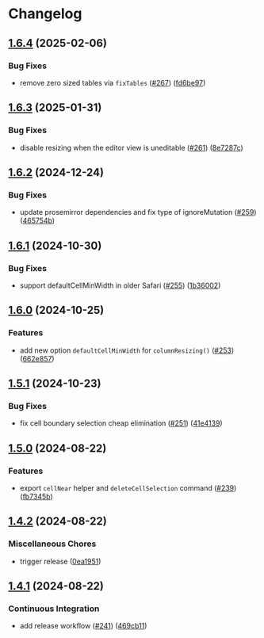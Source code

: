 # Changelog

## [1.6.4](https://github.com/ProseMirror/prosemirror-tables/compare/v1.6.3...v1.6.4) (2025-02-06)


### Bug Fixes

* remove zero sized tables via `fixTables` ([#267](https://github.com/ProseMirror/prosemirror-tables/issues/267)) ([fd6be97](https://github.com/ProseMirror/prosemirror-tables/commit/fd6be971b799b5c6d2c1a30a52032831e5fedddc))

## [1.6.3](https://github.com/ProseMirror/prosemirror-tables/compare/v1.6.2...v1.6.3) (2025-01-31)


### Bug Fixes

* disable resizing when the editor view is uneditable ([#261](https://github.com/ProseMirror/prosemirror-tables/issues/261)) ([8e7287c](https://github.com/ProseMirror/prosemirror-tables/commit/8e7287cfa47bab0da9a9e38cd9f65c7ece95d67d))

## [1.6.2](https://github.com/ProseMirror/prosemirror-tables/compare/v1.6.1...v1.6.2) (2024-12-24)


### Bug Fixes

* update prosemirror dependencies and fix type of ignoreMutation ([#259](https://github.com/ProseMirror/prosemirror-tables/issues/259)) ([465754b](https://github.com/ProseMirror/prosemirror-tables/commit/465754b97ecbca4778e0cc667511cd59f16db92a))

## [1.6.1](https://github.com/ProseMirror/prosemirror-tables/compare/v1.6.0...v1.6.1) (2024-10-30)


### Bug Fixes

* support defaultCellMinWidth in older Safari ([#255](https://github.com/ProseMirror/prosemirror-tables/issues/255)) ([1b36002](https://github.com/ProseMirror/prosemirror-tables/commit/1b36002196b6bdad11fce40b5a03e15a934f03e6))

## [1.6.0](https://github.com/ProseMirror/prosemirror-tables/compare/v1.5.1...v1.6.0) (2024-10-25)


### Features

* add new option `defaultCellMinWidth` for `columnResizing()` ([#253](https://github.com/ProseMirror/prosemirror-tables/issues/253)) ([662e857](https://github.com/ProseMirror/prosemirror-tables/commit/662e857d87fafcb5f77247205c2e91d392b7401d))

## [1.5.1](https://github.com/ProseMirror/prosemirror-tables/compare/v1.5.0...v1.5.1) (2024-10-23)


### Bug Fixes

* fix cell boundary selection cheap elimination ([#251](https://github.com/ProseMirror/prosemirror-tables/issues/251)) ([41e4139](https://github.com/ProseMirror/prosemirror-tables/commit/41e4139073f2e97bc86987adf80c7f3fa5a6dbda))

## [1.5.0](https://github.com/ProseMirror/prosemirror-tables/compare/v1.4.2...v1.5.0) (2024-08-22)


### Features

* export `cellNear` helper and `deleteCellSelection` command ([#239](https://github.com/ProseMirror/prosemirror-tables/issues/239)) ([fb7345b](https://github.com/ProseMirror/prosemirror-tables/commit/fb7345b2f39a8f022e3be32e4022d8697e683d6c))

## [1.4.2](https://github.com/ProseMirror/prosemirror-tables/compare/v1.4.1...v1.4.2) (2024-08-22)


### Miscellaneous Chores

* trigger release ([0ea1951](https://github.com/ProseMirror/prosemirror-tables/commit/0ea1951a22fc0e70713a26ce87e2875cae6b5887))

## [1.4.1](https://github.com/ProseMirror/prosemirror-tables/compare/v1.4.0...v1.4.1) (2024-08-22)


### Continuous Integration

* add release workflow ([#241](https://github.com/ProseMirror/prosemirror-tables/issues/241)) ([469cb11](https://github.com/ProseMirror/prosemirror-tables/commit/469cb11d2e3aa9e1b5b3e2a540431da69f1d64a1))

